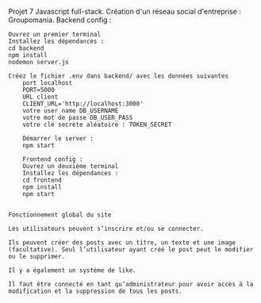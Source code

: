 Projet 7
Javascript full-stack.
Création d'un réseau social d'entreprise : Groupomania.
Backend config :
    
    Ouvrez un premier terminal
    Installez les dépendances :
    cd backend 
    npm install
    nodemon server.js

    Créez le fichier .env dans backend/ avec les données suivantes
        port localhost
        PORT=5000 
        URL client
        CLIENT_URL='http://localhost:3000' 
        votre user name DB_USERNAME
        votre mot de passe DB_USER_PASS
        votre clé secrète aléatoire : TOKEN_SECRET
        
        Démarrer le server :
        npm start
        
        Frontend config :
        Ouvrez un deuxième terminal
        Installez les dépendances :
        cd frontend
        npm install
        npm start


    Fonctionnement global du site
    
    Les utilisateurs peuvent s’inscrire et/ou se connecter.

    Ils peuvent créer des posts avec un titre, un texte et une image (facultative). Seul l’utilisateur ayant créé le post peut le modifier ou le supprimer.

    Il y a également un système de like.

    Il faut être connecté en tant qu’administrateur pour avoir accès à la modification et la suppression de tous les posts.
